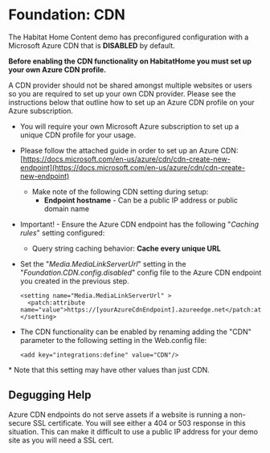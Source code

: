 # Foundation: CDN

The Habitat Home Content demo has preconfigured configuration with a Microsoft Azure CDN that is **DISABLED** by default.

**Before enabling the CDN functionality on HabitatHome you must set up your own Azure CDN profile.**

A CDN provider should not be shared amongst multiple websites or users so you are required to set up your own CDN provider. Please see the instructions below that outline how to set up an Azure CDN profile on your Azure subscription.

- You will require your own Microsoft Azure subscription to set up a unique CDN profile for your usage.
- Please follow the attached guide in order to set up an Azure CDN: [https://docs.microsoft.com/en-us/azure/cdn/cdn-create-new-endpoint](https://docs.microsoft.com/en-us/azure/cdn/cdn-create-new-endpoint)
  - Make note of the following CDN setting during setup:
    - **Endpoint hostname** - Can be a public IP address or public domain name
- Important! - Ensure the Azure CDN endpoint has the following "*Caching rules*" setting configured:
  - Query string caching behavior: **Cache every unique URL**
- Set the "*Media.MediaLinkServerUrl*" setting in the "*Foundation.CDN.config.disabled*" config file to the Azure CDN endpoint you created in the previous step.

      <setting name="Media.MediaLinkServerUrl" >
        <patch:attribute name="value">https://[yourAzureCdnEndpoint].azureedge.net</patch:attribute>
      </setting>

- The CDN functionality can be enabled by renaming adding the "CDN" parameter to the following setting in the Web.config file:

      <add key="integrations:define" value="CDN"/>

\* Note that this setting may have other values than just CDN.

## Degugging Help

Azure CDN endpoints do not serve assets if a website is running a non-secure SSL certificate. You will see either a 404 or 503 response in this situation. This can make it difficult to use a public IP address for your demo site as you will need a SSL cert.
